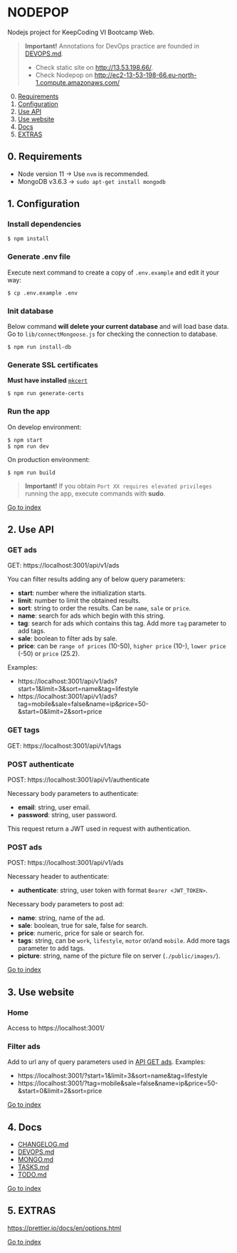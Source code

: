 # NODEPOP

Nodejs project for KeepCoding VI Bootcamp Web.

>**Important!** Annotations for DevOps practice are founded in [DEVOPS.md](./docs/DEVOPS.md).
> * Check static site on http://13.53.198.66/.
> * Check Nodepop on http://ec2-13-53-198-66.eu-north-1.compute.amazonaws.com/

0. [Requirements](#0.-requirements)
1. [Configuration](#1.-configuration)
2. [Use API](#2.-use-api)
3. [Use website](#3.-use-website)
4. [Docs](#4.-docs)
5. [EXTRAS](#5.-extras)

## 0. Requirements

* Node version 11 -> Use `nvm` is recommended.
* MongoDB v3.6.3 -> `sudo apt-get install mongodb`

## 1. Configuration

### Install dependencies

```shell
$ npm install
```

### Generate .env file

Execute next command to create a copy of `.env.example` and edit it your way:

```shell
$ cp .env.example .env
```

### Init database

Below command **will delete your current database** and will load base data. Go to `lib/connectMongoose.js` for checking the connection to database.

```shell
$ npm run install-db
```

### Generate SSL certificates

**Must have installed** [`mkcert`](https://github.com/FiloSottile/mkcert#installation)

```shell
$ npm run generate-certs
```

### Run the app

On develop environment:

```shell
$ npm start
$ npm run dev
```

On production environment:

```shell
$ npm run build
```

> **Important!** If you obtain `Port XX requires elevated privileges` running the app, execute commands with **sudo**.

[Go to index](#nodepop)

## 2. Use API

### GET ads

GET: https://localhost:3001/api/v1/ads

You can filter results adding any of below query parameters:

- **start**: number where the initialization starts.
- **limit**: number to limit the obtained results.
- **sort**: string to order the results. Can be `name`, `sale` or `price`.
- **name**: search for ads which begin with this string.
- **tag**: search for ads which contains this tag. Add more `tag` parameter to add tags.
- **sale**: boolean to filter ads by sale.
- **price**: can be `range of prices` (10-50), `higher price` (10-), `lower price` (-50) or `price` (25.2).

Examples:

- https://localhost:3001/api/v1/ads?start=1&limit=3&sort=name&tag=lifestyle
- https://localhost:3001/api/v1/ads?tag=mobile&sale=false&name=ip&price=50-&start=0&limit=2&sort=price

### GET tags

GET: https://localhost:3001/api/v1/tags

### POST authenticate

POST: https://localhost:3001/api/v1/authenticate

Necessary body parameters to authenticate:

- **email**: string, user email.
- **password**: string, user password.

This request return a JWT used in request with authentication.

### POST ads

POST: https://localhost:3001/api/v1/ads

Necessary header to authenticate:

- **authenticate**: string, user token with format `Bearer <JWT_TOKEN>`.

Necessary body parameters to post ad:

- **name**: string, name of the ad.
- **sale**: boolean, true for sale, false for search.
- **price**: numeric, price for sale or search for.
- **tags**: string, can be `work`, `lifestyle`, `motor` or/and `mobile`. Add more tags parameter to add tags.
- **picture**: string, name of the picture file on server (`./public/images/`).

[Go to index](#nodepop)

## 3. Use website

### Home

Access to https://localhost:3001/

### Filter ads

Add to url any of query parameters used in [API GET ads](#get-ads). Examples:

- https://localhost:3001/?start=1&limit=3&sort=name&tag=lifestyle
- https://localhost:3001/?tag=mobile&sale=false&name=ip&price=50-&start=0&limit=2&sort=price

[Go to index](#nodepop)

## 4. Docs

- [CHANGELOG.md](./docs/CHANGELOG.md)
- [DEVOPS.md](./docs/DEVOPS.md)
- [MONGO.md](./docs/MONGO.md)
- [TASKS.md](./docs/TASKS.md)
- [TODO.md](./docs/TODO.md)

[Go to index](#nodepop)

## 5. EXTRAS

https://prettier.io/docs/en/options.html

[Go to index](#nodepop)
